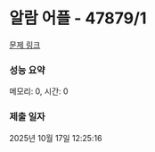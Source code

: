 # 알람 어플 - 47879/1 

[문제 링크](https://level.goorm.io/exam/47879/%EC%95%8C%EB%9E%8C-%EC%96%B4%ED%94%8C/quiz/1) 

### 성능 요약

메모리: 0, 시간: 0

### 제출 일자

2025년 10월 17일 12:25:16

